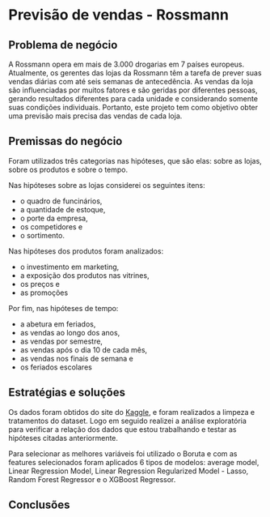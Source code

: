 # Previsão de vendas - Rossmann

## Problema de negócio
A Rossmann opera em mais de 3.000 drogarias em 7 países europeus. Atualmente, os gerentes das lojas da Rossmann têm a tarefa de prever suas vendas diárias com até seis semanas de antecedência. As vendas da loja são influenciadas por muitos fatores e são geridas por diferentes pessoas, gerando resultados diferentes para cada unidade e considerando somente suas condições individuais. Portanto, este projeto tem como objetivo obter uma previsão mais precisa das vendas de cada loja.


## Premissas do negócio
Foram utilizados três categorias nas hipóteses, que são elas: sobre as lojas, sobre os produtos e sobre o tempo. 

Nas hipóteses sobre as lojas considerei os seguintes itens: 
- o quadro de funcinários,
- a quantidade de estoque,
- o porte da empresa,
- os competidores e
- o sortimento.

Nas hipóteses dos produtos foram analizados:
- o investimento em marketing, 
- a exposição dos produtos nas vitrines,
- os preços e
- as promoções
  
Por fim, nas hipóteses de tempo:
- a abetura em feriados,
- as vendas ao longo dos anos,
- as vendas por semestre,
- as vendas após o dia 10 de cada mês,
- as vendas nos finais de semana e
- os feriados escolares

## Estratégias e soluções
Os dados foram obtidos do site do [Kaggle](https://www.kaggle.com/competitions/rossmann-store-sales/data?select=store.csv), e foram realizados a limpeza e tratamentos do dataset. Logo em seguido realizei a análise exploratória para verificar a relação dos dados que estou trabalhando e testar as hipóteses citadas anteriormente.

Para selecionar as melhores variáveis foi utilizado o Boruta e com as features selecionados foram aplicados 6 tipos de modelos: average model, Linear Regression Model, Linear Regression Regularized Model - Lasso, Random Forest Regressor e o XGBoost Regressor.
 

## Conclusões
